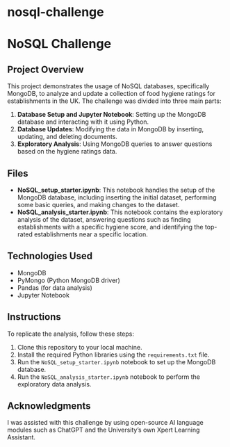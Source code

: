 # nosql-challenge

# NoSQL Challenge

## Project Overview
This project demonstrates the usage of NoSQL databases, specifically MongoDB, to analyze and update a collection of food hygiene ratings for establishments in the UK. The challenge was divided into three main parts:
1. **Database Setup and Jupyter Notebook**: Setting up the MongoDB database and interacting with it using Python.
2. **Database Updates**: Modifying the data in MongoDB by inserting, updating, and deleting documents.
3. **Exploratory Analysis**: Using MongoDB queries to answer questions based on the hygiene ratings data.

## Files
- **NoSQL_setup_starter.ipynb**: This notebook handles the setup of the MongoDB database, including inserting the initial dataset, performing some basic queries, and making changes to the dataset.
- **NoSQL_analysis_starter.ipynb**: This notebook contains the exploratory analysis of the dataset, answering questions such as finding establishments with a specific hygiene score, and identifying the top-rated establishments near a specific location.

## Technologies Used
- MongoDB
- PyMongo (Python MongoDB driver)
- Pandas (for data analysis)
- Jupyter Notebook

## Instructions
To replicate the analysis, follow these steps:
1. Clone this repository to your local machine.
2. Install the required Python libraries using the `requirements.txt` file.
3. Run the `NoSQL_setup_starter.ipynb` notebook to set up the MongoDB database.
4. Run the `NoSQL_analysis_starter.ipynb` notebook to perform the exploratory data analysis.

## Acknowledgments
I was assisted with this challenge by using open-source AI language modules such as ChatGPT and the University’s own Xpert Learning Assistant.
